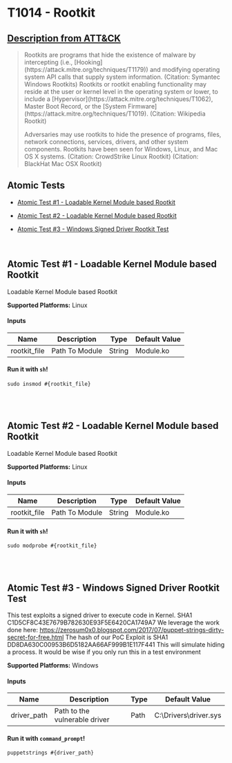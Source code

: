 # T1014 - Rootkit
## [Description from ATT&CK](https://attack.mitre.org/wiki/Technique/T1014)
<blockquote>Rootkits are programs that hide the existence of malware by intercepting (i.e., [Hooking](https://attack.mitre.org/techniques/T1179)) and modifying operating system API calls that supply system information. (Citation: Symantec Windows Rootkits) Rootkits or rootkit enabling functionality may reside at the user or kernel level in the operating system or lower, to include a [Hypervisor](https://attack.mitre.org/techniques/T1062), Master Boot Record, or the [System Firmware](https://attack.mitre.org/techniques/T1019). (Citation: Wikipedia Rootkit)

Adversaries may use rootkits to hide the presence of programs, files, network connections, services, drivers, and other system components. Rootkits have been seen for Windows, Linux, and Mac OS X systems. (Citation: CrowdStrike Linux Rootkit) (Citation: BlackHat Mac OSX Rootkit)</blockquote>

## Atomic Tests

- [Atomic Test #1 - Loadable Kernel Module based Rootkit](#atomic-test-1---loadable-kernel-module-based-rootkit)

- [Atomic Test #2 - Loadable Kernel Module based Rootkit](#atomic-test-2---loadable-kernel-module-based-rootkit)

- [Atomic Test #3 - Windows Signed Driver Rootkit Test](#atomic-test-3---windows-signed-driver-rootkit-test)


<br/>

## Atomic Test #1 - Loadable Kernel Module based Rootkit
Loadable Kernel Module based Rootkit

**Supported Platforms:** Linux


#### Inputs
| Name | Description | Type | Default Value | 
|------|-------------|------|---------------|
| rootkit_file | Path To Module | String | Module.ko|


#### Run it with `sh`! 
```
sudo insmod #{rootkit_file}
```



<br/>
<br/>

## Atomic Test #2 - Loadable Kernel Module based Rootkit
Loadable Kernel Module based Rootkit

**Supported Platforms:** Linux


#### Inputs
| Name | Description | Type | Default Value | 
|------|-------------|------|---------------|
| rootkit_file | Path To Module | String | Module.ko|


#### Run it with `sh`! 
```
sudo modprobe #{rootkit_file}
```



<br/>
<br/>

## Atomic Test #3 - Windows Signed Driver Rootkit Test
This test exploits a signed driver to execute code in Kernel.
SHA1 C1D5CF8C43E7679B782630E93F5E6420CA1749A7
We leverage the work done here:
https://zerosum0x0.blogspot.com/2017/07/puppet-strings-dirty-secret-for-free.html
The hash of our PoC Exploit is
SHA1 DD8DA630C00953B6D5182AA66AF999B1E117F441
This will simulate hiding a process.
It would be wise if you only run this in a test environment

**Supported Platforms:** Windows


#### Inputs
| Name | Description | Type | Default Value | 
|------|-------------|------|---------------|
| driver_path | Path to the vulnerable driver | Path | C:\Drivers\driver.sys|


#### Run it with `command_prompt`! 
```
puppetstrings #{driver_path}
```



<br/>
